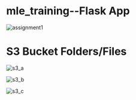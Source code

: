 # mle_training--Flask App

![assignment1](https://user-images.githubusercontent.com/59870245/115871082-b75a6300-a45d-11eb-88ba-589973d5ee1f.PNG)

# S3 Bucket Folders/Files
![s3_a](https://user-images.githubusercontent.com/59870245/116189075-0c3ff700-a746-11eb-8e70-28ebfc2faeb3.PNG)

![s3_b](https://user-images.githubusercontent.com/59870245/116189097-1530c880-a746-11eb-9bb1-40626b8f271a.PNG)


![s3_c](https://user-images.githubusercontent.com/59870245/116189108-18c44f80-a746-11eb-8a8e-9de210804f3d.PNG)
